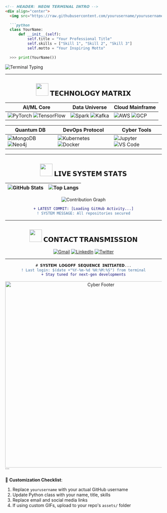 ```markdown
<!-- 𝗛𝗘𝗔𝗗𝗘𝗥: 𝗡𝗘𝗢𝗡 𝗧𝗘𝗥𝗠𝗜𝗡𝗔𝗟 𝗜𝗡𝗧𝗥𝗢 -->
<div align="center">
  <img src="https://raw.githubusercontent.com/yourusername/yourusername/main/assets/neon_banner.gif" width="800px" alt="Cyberpunk Banner">
  
  ```python
  class YourName:
      def __init__(self):
          self.title = "Your Professional Title"
          self.skills = ["Skill 1", "Skill 2", "Skill 3"]
          self.motto = "Your Inspiring Motto"
  
  >>> print(YourName())
  ```
  <img src="https://readme-typing-svg.demolab.com?font=JetBrains+Mono&size=24&duration=3000&pause=500&color=00F7FF&vCenter=true&width=500&lines=%E2%96%B6%EF%B8%8F+Welcome+to+my+digital+lair;%E2%96%B6%EF%B8%8F+Loading+neural+network...;%E2%96%B6%EF%B8%8F+System+Operational%3A+100%" alt="Terminal Typing">
</div>

---

<!-- 𝗧𝗘𝗖𝗛 𝗦𝗧𝗔𝗖𝗞: 𝗛𝗢𝗟𝗢𝗚𝗥𝗔𝗠 𝗗𝗜𝗦𝗣𝗟𝗔𝗬 -->
<h2 align="center"> 
  <img src="https://media.giphy.com/media/XEDIHHp3i8bVoEdxd7/giphy.gif" width="40px"> 𝗧𝗘𝗖𝗛𝗡𝗢𝗟𝗢𝗚𝗬 𝗠𝗔𝗧𝗥𝗜𝗫
</h2>

<div align="center">
  
| **AI/ML Core**              | **Data Universe**           | **Cloud Mainframe**       |
|-----------------------------|-----------------------------|---------------------------|
| ![PyTorch](https://img.shields.io/badge/PyTorch-EE4C2C?style=for-the-badge&logo=pytorch&logoColor=white) ![TensorFlow](https://img.shields.io/badge/TensorFlow-FF6F00?style=for-the-badge&logo=tensorflow&logoColor=white) | ![Spark](https://img.shields.io/badge/Spark-E25A1C?style=for-the-badge&logo=apachespark&logoColor=white) ![Kafka](https://img.shields.io/badge/Kafka-231F20?style=for-the-badge&logo=apachekafka&logoColor=white) | ![AWS](https://img.shields.io/badge/AWS-232F3E?style=for-the-badge&logo=amazonaws&logoColor=white) ![GCP](https://img.shields.io/badge/GCP-4285F4?style=for-the-badge&logo=googlecloud&logoColor=white) |

| **Quantum DB**              | **DevOps Protocol**         | **Cyber Tools**           |
|-----------------------------|-----------------------------|---------------------------|
| ![MongoDB](https://img.shields.io/badge/MongoDB-47A248?style=for-the-badge&logo=mongodb&logoColor=white) ![Neo4j](https://img.shields.io/badge/Neo4j-008CC1?style=for-the-badge&logo=neo4j&logoColor=white) | ![Kubernetes](https://img.shields.io/badge/Kubernetes-326CE5?style=for-the-badge&logo=kubernetes&logoColor=white) ![Docker](https://img.shields.io/badge/Docker-2496ED?style=for-the-badge&logo=docker&logoColor=white) | ![Jupyter](https://img.shields.io/badge/Jupyter-F37626?style=for-the-badge&logo=jupyter&logoColor=white) ![VS Code](https://img.shields.io/badge/VSCode-007ACC?style=for-the-badge&logo=visualstudiocode&logoColor=white) |

</div>

---

<!-- 𝗚𝗜𝗧𝗛𝗨𝗕 𝗦𝗧𝗔𝗧𝗦: 𝗛𝗔𝗖𝗞𝗘𝗥-𝗦𝗧𝗬𝗟𝗘 𝗗𝗔𝗦𝗛𝗕𝗢𝗔𝗥𝗗 -->
<h2 align="center">
  <img src="https://media.giphy.com/media/jSKBmKkvo2dPQQtsR1/giphy.gif" width="40px"> 𝗟𝗜𝗩𝗘 𝗦𝗬𝗦𝗧𝗘𝗠 𝗦𝗧𝗔𝗧𝗦
</h2>

<div align="center">
  
| ![GitHub Stats](https://github-readme-stats.vercel.app/api?username=yourusername&show_icons=true&theme=radical&hide_border=true&bg_color=0d1117&title_color=00F7FF&icon_color=00F7FF) | ![Top Langs](https://github-readme-stats.vercel.app/api/top-langs/?username=yourusername&layout=compact&theme=radical&hide_border=true&bg_color=0d1117&title_color=00F7FF) |
|---------------------------------------------------------------------------------------------------------------------|----------------------------------------------------------------------------------------------------------|

![Contribution Graph](https://github-readme-activity-graph.vercel.app/graph?username=yourusername&theme=react-dark&bg_color=0d1117&hide_border=true&color=00F7FF&line=00F7FF&point=FFFFFF)

```diff
+ LATEST COMMIT: [Loading GitHub Activity...]
! SYSTEM MESSAGE: All repositories secured
```

</div>

---

<!-- 𝗖𝗢𝗡𝗧𝗔𝗖𝗧: 𝗡𝗘𝗢𝗡 𝗡𝗘𝗧𝗪𝗢𝗥𝗞 -->
<h2 align="center">
  <img src="https://media.giphy.com/media/ZCN6F3FAkwsyOGU2RS/giphy.gif" width="40px"> 𝗖𝗢𝗡𝗧𝗔𝗖𝗧 𝗧𝗥𝗔𝗡𝗦𝗠𝗜𝗦𝗦𝗜𝗢𝗡
</h2>

<div align="center">
  
[![Gmail](https://img.shields.io/badge/%F0%9F%93%A7_EMAIL-D14836?style=for-the-badge&logo=gmail&logoColor=white)](mailto:your.email@gmail.com)
[![LinkedIn](https://img.shields.io/badge/%F0%9F%91%A5_LINKEDIN-0077B5?style=for-the-badge&logo=linkedin&logoColor=white)](https://linkedin.com/in/yourlinkedin)
[![Twitter](https://img.shields.io/badge/%F0%9F%8C%9D_TWITTER-1DA1F2?style=for-the-badge&logo=twitter&logoColor=white)](https://twitter.com/yourtwitter)

</div>

---

<!-- 𝗙𝗢𝗢𝗧𝗘𝗥: 𝗖𝗬𝗕𝗘𝗥 𝗦𝗜𝗚𝗡𝗔𝗧𝗨𝗥𝗘 -->
<div align="center">
  
```diff
# 𝗦𝗬𝗦𝗧𝗘𝗠 𝗟𝗢𝗚𝗢𝗙𝗙 𝗦𝗘𝗤𝗨𝗘𝗡𝗖𝗘 𝗜𝗡𝗜𝗧𝗜𝗔𝗧𝗘𝗗...
! Last login: $(date +"%Y-%m-%d %H:%M:%S") from terminal
+ Stay tuned for next-gen developments
```
  
<img src="https://raw.githubusercontent.com/yourusername/yourusername/main/assets/cyber_footer.gif" width="600px" alt="Cyber Footer">

</div>
```

🔧 **Customization Checklist**:
1. Replace `yourusername` with your actual GitHub username
2. Update Python class with your name, title, skills
3. Replace email and social media links
4. If using custom GIFs, upload to your repo's `assets/` folder
